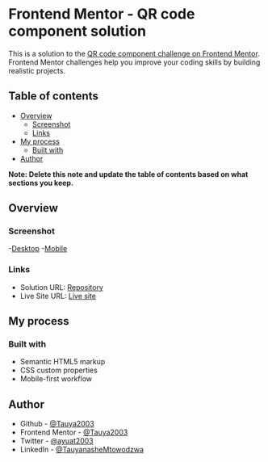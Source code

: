 # Frontend Mentor - QR code component solution

This is a solution to the [QR code component challenge on Frontend Mentor](https://www.frontendmentor.io/challenges/qr-code-component-iux_sIO_H). Frontend Mentor challenges help you improve your coding skills by building realistic projects. 

## Table of contents

- [Overview](#overview)
  - [Screenshot](#screenshot)
  - [Links](#links)
- [My process](#my-process)
  - [Built with](#built-with)
- [Author](#author)

**Note: Delete this note and update the table of contents based on what sections you keep.**

## Overview

### Screenshot

-[Desktop](./images/screenshot-desktop.png)
-[Mobile](./images/screenshot-mobile.jpg)


### Links

- Solution URL: [Repository](https://github.com/Tauya2003/QR-Code-FM-)
- Live Site URL: [Live site](https://tauya2003.github.io/QR-Code-FM-/)

## My process

### Built with

- Semantic HTML5 markup
- CSS custom properties
- Mobile-first workflow


## Author

- Github - [@Tauya2003](https://github.com/Tauya2003)
- Frontend Mentor - [@Tauya2003](https://www.frontendmentor.io/profile/Tauya2003)
- Twitter - [@ayuat2003](https://www.twitter.com/ayuat2003)
- LinkedIn - [@TauyanasheMtowodzwa](https://www.linkedin.com/TauyanasheMtowodzwa)

